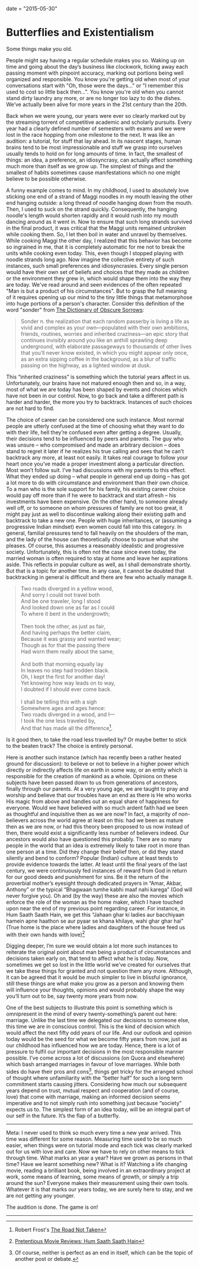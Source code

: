 date = "2015-05-30"
# Butterflies and Existentialism


Some things make you old.

People might say having a regular schedule makes you so. Waking up on time and
going about the day’s business like clockwork, ticking away each passing moment
with pinpoint accuracy, marking out portions being well organized and
responsible. You know you're getting old when most of your conversations start
with "Oh, those were the days..." or "I remember this used to cost so little
back then...". You know you're old when you cannot stand dirty laundry any more,
or are no longer too lazy to do the dishes. We’ve actually been alive for more
years in the 21st century than the 20th.

Back when we were young, our years were ever so clearly marked out by the
streaming torrent of competitive academic and scholarly pursuits. Every year had
a clearly defined number of semesters with exams and we were lost in the race
hopping from one milestone to the next. It was like an audition: a tutorial, for
stuff that lay ahead. In its nascent stages, human brains tend to be most
impressionable and stuff we grasp into ourselves usually tends to hold on for
long amounts of time. In fact, the smallest of things: an idea, a preference, an
idiosyncrasy, can actually affect something much more than itself as we grow up.
The simplest of things and the smallest of habits sometimes cause manifestations
which no one might believe to be possible otherwise.

A funny example comes to mind. In my childhood, I used to absolutely love
sticking one end of a strand of Maggi noodles in my mouth leaving the other end
hanging outside: a long thread of noodle hanging down from the mouth. Then, I
used to suck on the strand quickly. Consequently, the hanging noodle's length
would shorten rapidly and it would rush into my mouth dancing around as it went
in. Now to ensure that such long strands survived in the final product, it was
critical that the Maggi units remained unbroken while cooking them. So, I let
then boil in water and unravel by themselves. While cooking Maggi the other day,
I realized that this behavior has become so ingrained in me, that it is
completely automatic for me not to break the units while cooking even today.
This, even though I stopped playing with noodle strands long ago. Now imagine
the collective entirety of such instances, such small preferences and
idiosyncrasies. Every single person would have their own set of beliefs and
choices that they made as children or the environment they grew in, which would
shape them into the way they are today. We've read around and seen evidences of
the often repeated "Man is but a product of his circumstances". But to grasp the
full meaning of it requires opening up our mind to the tiny little things that
metamorphose into huge portions of a person's character. Consider this
definition of the word "sonder" from [The Dictionary of Obscure Sorrows][a]:

 >  Sonder n. the realization that each random passerby is living a life as vivid
 >  and complex as your own—populated with their own ambitions, friends, routines,
 >  worries and inherited craziness—an epic story that continues invisibly around
 >  you like an anthill sprawling deep underground, with elaborate passageways to
 >  thousands of other lives that you’ll never know existed, in which you might
 >  appear only once, as an extra sipping coffee in the background, as a blur of
 >  traffic passing on the highway, as a lighted window at dusk.

This “inherited craziness” is something which the tutorial years affect in us.
Unfortunately, our brains have not matured enough then and so, in a way, most of
what we are today has been shaped by events and choices which have not been in
our control. Now, to go back and take a different path is harder and harder, the
more you try to backtrack. Instances of such choices are not hard to find.

The choice of career can be considered one such instance. Most normal people are
utterly confused at the time of choosing what they want to do with their life,
hell they’re confused even after getting a degree. Usually, their decisions tend
to be influenced by peers and parents. The guy who was unsure – who compromised
and made an arbitrary decision – does stand to regret it later if he realizes
his true calling and sees that he can’t backtrack any more, at least not easily.
It takes real courage to follow your heart once you’ve made a proper investment
along a particular direction. Most won’t follow suit. I’ve had discussions with
my parents to this effect. What they ended up doing – what people in general end
up doing – has got a lot more to do with circumstance and environment than their
own choice. To a man who is the sole support for his family, his existing career
choice would pay off more than if he were to backtrack and start afresh – his
investments have been expensive. On the other hand, to someone already well off,
or to someone on whom pressures of family are not too great, it might pay just
as well to discontinue walking along their existing path and backtrack to take a
new one. People with huge inheritances, or (assuming a progressive Indian
mindset) even women could fall into this category. In general, familial
pressures tend to fall heavily on the shoulders of the man, and the lady of the
house can theoretically choose to pursue what she pleases. Of course, this
assumes a reasonably idealistic and progressive society. Unfortunately, this is
often not the case since even today, the married woman is often required to stay
at home and leave her aspirations aside. This reflects in popular culture as
well, as I shall demonstrate shortly. But that is a topic for another time. In
any case, it cannot be doubted that backtracking in general is difficult and
there are few who actually manage it.

 >  Two roads diverged in a yellow wood,<br>
 >  And sorry I could not travel both<br>
 >  And be one traveler, long I stood<br>
 >  And looked down one as far as I could<br>
 >  To where it bent in the undergrowth;<br>
 ><br>
 >  Then took the other, as just as fair,<br>
 >  And having perhaps the better claim,<br>
 >  Because it was grassy and wanted wear;<br>
 >  Though as for that the passing there<br>
 >  Had worn them really about the same,<br>
 ><br>
 >  And both that morning equally lay<br>
 >  In leaves no step had trodden black.<br>
 >  Oh, I kept the first for another day!<br>
 >  Yet knowing how way leads on to way,<br>
 >  I doubted if I should ever come back.<br>
 ><br>
 >  I shall be telling this with a sigh<br>
 >  Somewhere ages and ages hence:<br>
 >  Two roads diverged in a wood, and I—<br>
 >  I took the one less traveled by,<br>
 >  And that has made all the difference[^1].<br>

Is it good then, to take the road less travelled by? Or maybe better to stick to
the beaten track? The choice is entirely personal.

Here is another such instance (which has recently been a rather heated ground
for discussion): to believe or not to believe in a higher power which directly
or indirectly affects life on earth in some way, or an entity which is
responsible for the creation of mankind as a whole. Opinions on these subjects
have been passed down to us from generations of ancestors, finally through our
parents. At a very young age, we are taught to pray and worship and believe that
our troubles have an end as there is He who works His magic from above and
handles out an equal share of happiness for everyone. Would we have believed
with so much ardent faith had we been as thoughtful and inquisitive then as we
are now? In fact, a majority of non-believers across the world agree at least on
this: had we been as mature then as we are now, or had this theory been proposed
to us now instead of then, there would exist a significantly less number of
believers indeed. Our ancestors would also have questioned this probably. There
are so many people in the world that an idea is extremely likely to take root in
more than one person at a time. Did they change their belief then, or did they
stand silently and bend to conform? Popular (Indian) culture at least tends to
provide evidence towards the latter. At least until the final years of the last
century, we were continuously fed instances of reward from God in return for our
good deeds and punishment for sins. Be it the return of the proverbial mother’s
eyesight through dedicated prayers in “Amar, Akbar, Anthony” or the typical
“Bhagwaan tumhe kabhi maaf nahi karega” (God will never forgive you). Oh and (by
the way) these are also the movies which enforce the role of the woman as the
home maker, which I have touched upon near the end of my previous point
regarding career. For instance, in Hum Saath Saath Hain, we get this “Jahaan
ghar ki ladies aur bacchiyaan hamein apne haathon se aur pyaar se khana khilaye,
wahi ghar ghar hai” (True home is the place where ladies and daughters of the
house feed us with their own hands with love)[^2]

Digging deeper, I’m sure we would obtain a lot more such instances to reiterate
the original point about man being a product of circumstances and decisions
taken early on, that tend to affect what he is today. Now, sometimes we get so
lost in the little world we’ve created for ourselves that we take these things
for granted and not question them any more. Although, it can be agreed that it
would be much simpler to live in blissful ignorance, still these things are what
make you grow as a person and knowing them will influence your thoughts,
opinions and would probably shape the way you’ll turn out to be, say twenty more
years from now.

One of the best subjects to illustrate this point is something which is
omnipresent in the mind of every twenty-something’s parent out here: marriage.
Unlike the last time we delegated our decisions to someone else, this time we
are in conscious control. This is the kind of decision which would affect the
next fifty odd years of our life. And our outlook and opinion today would be the
seed for what we become fifty years from now, just as our childhood has
influenced how we are today. Hence, there is a lot of pressure to fulfil our
important decisions in the most responsible manner possible. I’ve come across a
lot of discussions (on Quora and elsewhere) which bash arranged marriages in
favour of love marriages. While both sides do have their pros and cons[^3],
things get tricky for the arranged school of thought where unfamiliarity with
the “better half” for such a long term commitment starts causing jitters.
Considering how much our subsequent years depend on trust, mutual respect and
cooperation (and of course, love) that come with marriage, making an informed
decision seems imperative and to not simply rush into something just because
“society” expects us to. The simplest form of an idea today, will be an integral
part of our self in the future. It’s the flap of a butterfly.

--------------------------------------------------------------------------------

Meta: I never used to think so much every time a new year arrived. This time was
different for some reason. Measuring time used to be so much easier, when things
were on tutorial mode and each tick was clearly marked out for us with love and
care. Now we have to rely on other means to tick through time. What marks an
year a year? Have we grown as persons in that time? Have we learnt something
new? What is it? Watching a life changing movie, reading a brilliant book, being
involved in an extraordinary project at work, some means of learning, some means
of growth, or simply a trip around the sun? Everyone makes their measurement
using their own tools. Whatever it is that marks our years today, we are surely
here to stay, and we are not getting any younger.

The audition is done. The game is on!

--------------------------------------------------------------------------------

[^1]: Robert Frost's [The Road Not Taken](http://www.poetryfoundation.org/poem/173536)
[^2]: [Pretentious Movie Reviews: Hum Saath Saath Hain](http://youtu.be/3UWDjBZ_Ncg?t=5m3s)
[^3]: Of course, neither is perfect as an end in itself, which can be the topic of another post or debate.

[a]: http://www.dictionaryofobscuresorrows.com/post/23536922667/sonder
